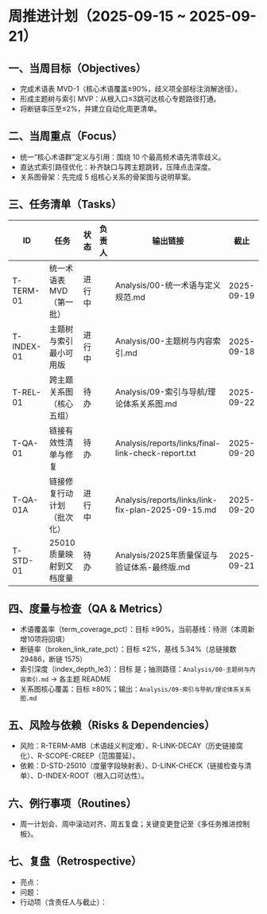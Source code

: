 # 周推进计划（2025-09-15 ~ 2025-09-21）

## 一、当周目标（Objectives）

- 完成术语表 MVD-1（核心术语覆盖≥90%，歧义项全部标注消解途径）。
- 形成主题树与索引 MVP：从根入口≤3跳可达核心专题路径打通。
- 将断链率压至≤2%，并建立自动化周更清单。

## 二、当周重点（Focus）

- 统一“核心术语群”定义与引用：围绕 10 个最高频术语先清零歧义。
- 直达式索引路径优化：补齐缺口与跨主题跳转，压降点击深度。
- 关系图骨架：先完成 5 组核心关系的骨架图与说明草案。

## 三、任务清单（Tasks）

| ID | 任务 | 状态 | 负责人 | 输出链接 | 截止 |
|---|---|---|---|---|---|
| T-TERM-01 | 统一术语表 MVD（第一批） | 进行中 |  | Analysis/00-统一术语与定义规范.md | 2025-09-19 |
| T-INDEX-01 | 主题树与索引最小可用版 | 进行中 |  | Analysis/00-主题树与内容索引.md | 2025-09-18 |
| T-REL-01 | 跨主题关系图（核心五组） | 待办 |  | Analysis/09-索引与导航/理论体系关系图.md | 2025-09-22 |
| T-QA-01 | 链接有效性清单与修复 | 待办 |  | Analysis/reports/links/final-link-check-report.txt | 2025-09-20 |
| T-QA-01A | 链接修复行动计划（批次化） | 进行中 |  | Analysis/reports/links/link-fix-plan-2025-09-15.md | 2025-09-20 |
| T-STD-01 | 25010质量映射到文档度量 | 待办 |  | Analysis/2025年质量保证与验证体系-最终版.md | 2025-09-21 |

## 四、度量与检查（QA & Metrics）

- 术语覆盖率（term_coverage_pct）：目标 ≥90%，当前基线：待测（本周新增10项将回填）
- 断链率（broken_link_rate_pct）：目标 ≤2%，基线 5.34%（总链接数 29486，断链 1575）
- 索引深度（index_depth_le3）：目标 是；抽测路径：`Analysis/00-主题树与内容索引.md` → 各主题 README
- 关系图核心覆盖：目标 ≥80%；输出：`Analysis/09-索引与导航/理论体系关系图.md`

## 五、风险与依赖（Risks & Dependencies）

- 风险：R-TERM-AMB（术语歧义判定难）、R-LINK-DECAY（历史链接腐化）、R-SCOPE-CREEP（范围蔓延）。
- 依赖：D-STD-25010（度量字段映射表）、D-LINK-CHECK（链接检查与清单）、D-INDEX-ROOT（根入口可达性）。

## 六、例行事项（Routines）

- 周一计划会、周中滚动对齐、周五复盘；关键变更登记至《多任务推进控制板》。

## 七、复盘（Retrospective）

- 亮点：
- 问题：
- 行动项（含责任人与截止）：
